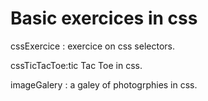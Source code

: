 # Basic exercices in css

cssExercice : exercice on css selectors.

cssTicTacToe:tic Tac Toe in css.

imageGalery : a galey of photogrphies in css.